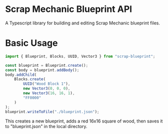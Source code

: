 # Scrap Mechanic Blueprint API

A Typescript library for building and editing Scrap Mechanic blueprint files.

# Basic Usage

```ts
import { Blueprint, Blocks, UUID, Vector3 } from "scrap-blueprint";

const blueprint = Blueprint.create();
const body = blueprint.addBody();
body.addChild(
    Blocks.create(
        UUID("Wood Block 1"),
        new Vector3(0, 0, 0),
        new Vector3(16, 16, 1),
        "FF0000"
    )
);
blueprint.writeToFile("./blueprint.json");
```
This creates a new blueprint, adds a red 16x16 square of wood, then saves it to "blueprint.json" in the local directory.